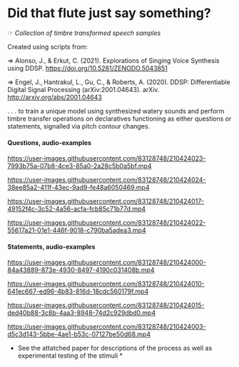 # Did that flute just say something?
☞ *Collection of timbre transformed speech samples*

Created using scripts from: 

⇒ Alonso, J., & Erkut, C. (2021). Explorations of Singing Voice Synthesis using DDSP. https://doi.org/10.5281/ZENODO.5043851

⇒ Engel, J., Hantrakul, L., Gu, C., & Roberts, A. (2020). DDSP: Differentiable Digital Signal Processing (arXiv:2001.04643). arXiv.        http://arxiv.org/abs/2001.04643

. . . to train a unique model using synthesized watery sounds and perform timbre transfer operations on declaratives functioning as either questions or statements, signalled via pitch contour changes.

#### Questions, audio-examples


https://user-images.githubusercontent.com/83128748/210424023-7993b75a-07b8-4ce3-85a0-2a28c5b0a5bf.mp4

https://user-images.githubusercontent.com/83128748/210424024-38ee85a2-411f-43ec-9ad9-fe48a6050469.mp4

https://user-images.githubusercontent.com/83128748/210424017-49152f4c-3c52-4a56-acfa-fcb85c71b77d.mp4

https://user-images.githubusercontent.com/83128748/210424022-55617a21-01e1-446f-9018-c790ba5adea3.mp4


#### Statements, audio-examples


https://user-images.githubusercontent.com/83128748/210424000-84a43889-873e-4930-8497-4190c031408b.mp4

https://user-images.githubusercontent.com/83128748/210424010-641ec667-ed96-4b83-816d-18cdc560179f.mp4

https://user-images.githubusercontent.com/83128748/210424015-ded40b88-3c8b-4aa3-8948-74d2c929dbd0.mp4

https://user-images.githubusercontent.com/83128748/210424003-d5c3d143-5bbe-4ae1-b53c-07127be50d68.mp4

* See the attatched paper for descriptions of the process as well as experimental testing of the stimuli *
